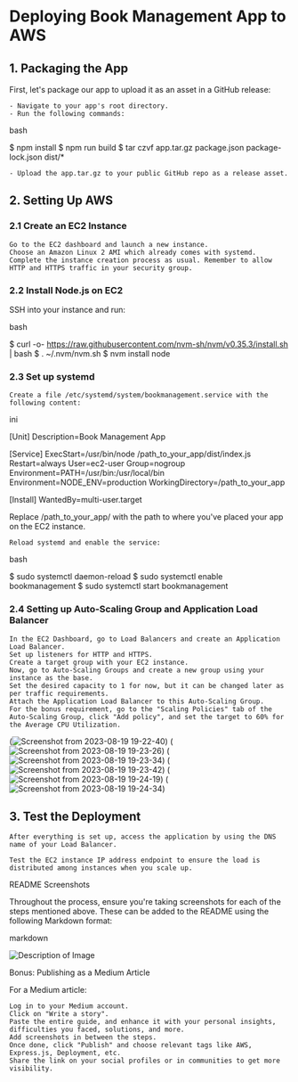 # Deploying Book Management App to AWS
## 1. Packaging the App

First, let's package our app to upload it as an asset in a GitHub release:

    - Navigate to your app's root directory.
    - Run the following commands:

bash

$ npm install
$ npm run build
$ tar czvf app.tar.gz package.json package-lock.json dist/*

    - Upload the app.tar.gz to your public GitHub repo as a release asset.

## 2. Setting Up AWS
### 2.1 Create an EC2 Instance

    Go to the EC2 dashboard and launch a new instance.
    Choose an Amazon Linux 2 AMI which already comes with systemd.
    Complete the instance creation process as usual. Remember to allow HTTP and HTTPS traffic in your security group.

### 2.2 Install Node.js on EC2

SSH into your instance and run:

bash

$ curl -o- https://raw.githubusercontent.com/nvm-sh/nvm/v0.35.3/install.sh | bash
$ . ~/.nvm/nvm.sh
$ nvm install node

### 2.3 Set up systemd

    Create a file /etc/systemd/system/bookmanagement.service with the following content:

ini

[Unit]
Description=Book Management App

[Service]
ExecStart=/usr/bin/node /path_to_your_app/dist/index.js
Restart=always
User=ec2-user
Group=nogroup
Environment=PATH=/usr/bin:/usr/local/bin
Environment=NODE_ENV=production
WorkingDirectory=/path_to_your_app

[Install]
WantedBy=multi-user.target

Replace /path_to_your_app/ with the path to where you've placed your app on the EC2 instance.

    Reload systemd and enable the service:

bash

$ sudo systemctl daemon-reload
$ sudo systemctl enable bookmanagement
$ sudo systemctl start bookmanagement

### 2.4 Setting up Auto-Scaling Group and Application Load Balancer

    In the EC2 Dashboard, go to Load Balancers and create an Application Load Balancer.
    Set up listeners for HTTP and HTTPS.
    Create a target group with your EC2 instance.
    Now, go to Auto-Scaling Groups and create a new group using your instance as the base.
    Set the desired capacity to 1 for now, but it can be changed later as per traffic requirements.
    Attach the Application Load Balancer to this Auto-Scaling Group.
    For the bonus requirement, go to the "Scaling Policies" tab of the Auto-Scaling Group, click "Add policy", and set the target to 60% for the Average CPU Utilization.

(![Screenshot from 2023-08-19 19-22-40](https://github.com/MKOdeh2024/AWS-Project-/assets/137823341/36495f31-eab1-4c4a-b3d2-c257486c8137)) 
(![Screenshot from 2023-08-19 19-23-26](https://github.com/MKOdeh2024/AWS-Project-/assets/137823341/a1cb66ee-c73e-4e2f-947d-325c7999011b))
(![Screenshot from 2023-08-19 19-23-34](https://github.com/MKOdeh2024/AWS-Project-/assets/137823341/1cf0e99c-a9a7-444a-b137-2c149b289c5a))
(![Screenshot from 2023-08-19 19-23-42](https://github.com/MKOdeh2024/AWS-Project-/assets/137823341/26485965-cbf6-441f-b574-359a0da3c05d))
(![Screenshot from 2023-08-19 19-24-19](https://github.com/MKOdeh2024/AWS-Project-/assets/137823341/4606aebe-c528-4f93-bbe7-6a76bc3cf5fd))
(![Screenshot from 2023-08-19 19-24-34](https://github.com/MKOdeh2024/AWS-Project-/assets/137823341/295d6bfe-5865-41ae-b958-6bd979d2baf2))


## 3. Test the Deployment

    After everything is set up, access the application by using the DNS name of your Load Balancer.

    Test the EC2 instance IP address endpoint to ensure the load is distributed among instances when you scale up.

README Screenshots

Throughout the process, ensure you're taking screenshots for each of the steps mentioned above. These can be added to the README using the following Markdown format:

markdown

![Description of Image](URL_TO_IMAGE)

Bonus: Publishing as a Medium Article

For a Medium article:

    Log in to your Medium account.
    Click on "Write a story".
    Paste the entire guide, and enhance it with your personal insights, difficulties you faced, solutions, and more.
    Add screenshots in between the steps.
    Once done, click "Publish" and choose relevant tags like AWS, Express.js, Deployment, etc.
    Share the link on your social profiles or in communities to get more visibility.
